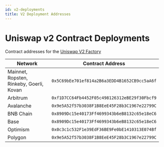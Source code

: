 ```yaml
---
id: v2-deployments
title: V2 Deployment Addresses
---
```


# Uniswap v2 Contract Deployments

Contract addresses for the [Uniswap V2 Factory](https://github.com/Uniswap/v2-core/blob/master/contracts/UniswapV2Factory.sol) 

| Network                                              | Contract Address                                |
| ---------------------------------------------------- | ----------------------------------------------- |
| Mainnet, Ropsten, Rinkeby, Goerli, Kovan             | `0x5C69bEe701ef814a2B6a3EDD4B1652CB9cc5aA6f`    |
| Arbitrum                                             | `0xf1D7CC64Fb4452F05c498126312eBE29f30Fbcf9`    |
| Avalanche                                            | `0x9e5A52f57b3038F1B8EeE45F28b3C1967e22799C`    |
| BNB Chain                                            | `0x8909Dc15e40173Ff4699343b6eB8132c65e18eC6`    |
| Base                                                 | `0x8909Dc15e40173Ff4699343b6eB8132c65e18eC6`    |
| Optimism                                             | `0x0c3c1c532F1e39EdF36BE9Fe0bE1410313E074Bf`    |
| Polygon                                              | `0x9e5A52f57b3038F1B8EeE45F28b3C1967e22799C`    |
